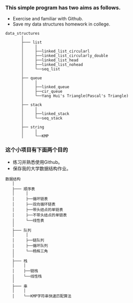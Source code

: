 ### This simple program has two aims as follows.
- Exercise and familiar with Github.
- Save my data structures homework in college.

```
data_structures
       │
       ├─── list
       │     │
       │     ├──linked_list_circularl
       │     ├──linked_list_circularly_double
       │     ├──linked_list_head
       │     ├──linked_list_nohead
       │     └──seq_list
       │
       ├── queue
       │     │
       │     ├──linked_queue
       │     ├──cir_queue
       │     └──Yang Hui's Triangle(Pascal's Triangle)
       │
       ├── stack
       │     │
       │     ├──linked_stack
       │     └──seq_stack
       │
       ├── string
       │     │
       │     └──KMP
```

### 这个小项目有下面两个目的
- 练习并熟悉使用Github。
- 保存我的大学数据结构作业。

```
数据结构
   │
   ├─── 顺序表
   │     │
   │     ├──循环链表
   │     ├──双向循环链表
   │     ├──带头结点的单链表
   │     ├──不带头结点的单链表
   │     └──线性表
   │
   ├─── 队列
   │     │
   │     ├──链队列
   │     ├──循环队列
   │     └──杨辉三角
   │
   ├─── 栈
   │    │
   │    ├──链栈
   │    └──线性栈
   │
   ├─── 串
   │    │
   │    └──KMP字符串快速匹配算法

```